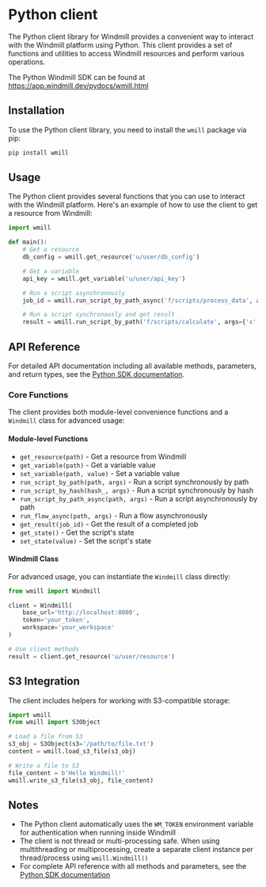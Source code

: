# Python client

The Python client library for Windmill provides a convenient way to interact with the Windmill platform using Python. This client provides a set of functions and utilities to access Windmill resources and perform various operations.

The Python Windmill SDK can be found at https://app.windmill.dev/pydocs/wmill.html

## Installation

To use the Python client library, you need to install the `wmill` package via pip:

```bash
pip install wmill
```

## Usage

The Python client provides several functions that you can use to interact with the Windmill platform. Here's an example of how to use the client to get a resource from Windmill:

```python
import wmill

def main():
    # Get a resource
    db_config = wmill.get_resource('u/user/db_config')

    # Get a variable
    api_key = wmill.get_variable('u/user/api_key')

    # Run a script asynchronously
    job_id = wmill.run_script_by_path_async('f/scripts/process_data', args={'input': 'value'})

    # Run a script synchronously and get result
    result = wmill.run_script_by_path('f/scripts/calculate', args={'x': 10, 'y': 20})
```

## API Reference

For detailed API documentation including all available methods, parameters, and return types, see the [Python SDK documentation](https://app.windmill.dev/pydocs/wmill.html).

### Core Functions

The client provides both module-level convenience functions and a `Windmill` class for advanced usage:

#### Module-level Functions

- `get_resource(path)` - Get a resource from Windmill
- `get_variable(path)` - Get a variable value
- `set_variable(path, value)` - Set a variable value
- `run_script_by_path(path, args)` - Run a script synchronously by path
- `run_script_by_hash(hash_, args)` - Run a script synchronously by hash
- `run_script_by_path_async(path, args)` - Run a script asynchronously by path
- `run_flow_async(path, args)` - Run a flow asynchronously
- `get_result(job_id)` - Get the result of a completed job
- `get_state()` - Get the script's state
- `set_state(value)` - Set the script's state

#### Windmill Class

For advanced usage, you can instantiate the `Windmill` class directly:

```python
from wmill import Windmill

client = Windmill(
    base_url='http://localhost:8000',
    token='your_token',
    workspace='your_workspace'
)

# Use client methods
result = client.get_resource('u/user/resource')
```

## S3 Integration

The client includes helpers for working with S3-compatible storage:

```python
import wmill
from wmill import S3Object

# Load a file from S3
s3_obj = S3Object(s3='/path/to/file.txt')
content = wmill.load_s3_file(s3_obj)

# Write a file to S3
file_content = b'Hello Windmill!'
wmill.write_s3_file(s3_obj, file_content)
```

## Notes

- The Python client automatically uses the `WM_TOKEN` environment variable for authentication when running inside Windmill
- The client is not thread or multi-processing safe. When using multithreading or multiprocessing, create a separate client instance per thread/process using `wmill.Windmill()`
- For complete API reference with all methods and parameters, see the [Python SDK documentation](https://app.windmill.dev/pydocs/wmill.html)
